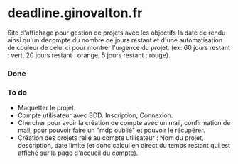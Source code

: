 # deadline.ginovalton.fr
Site d'affichage pour gestion de projets avec les objectifs la date de rendu ainsi qu'un decompte du nombre de jours restant et d'une automatisation de couleur de celui ci pour montrer l'urgence du projet. (ex: 60 jours restant : vert, 20 jours restant : orange, 5 jours restant : rouge).

### Done

### To do
- Maquetter le projet.
- Compte utilisateur avec BDD. Inscription, Connexion.
- Chercher pour avoir la création de compte avec un mail, confirmation de mail, pour pouvoir faire un "mdp oublié" et pouvoir le récupérer.
- Création des projets relié au compte utilisateur : Nom du projet, description, date limite (et donc calcul en direct du temps restant qui est affiché sur la page d'accueil du compte).
